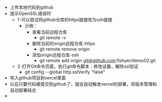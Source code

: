 - 上传本地代码到github
- 提示OpenSSL错误时
	- 1-可以尝试将github仓库的https链接改为ssh链接
		- 示例：
			- 查看当前远程仓库
				- git remote -v
			- 删除当前的origin远程仓库-https
				- git remote remove origin
			- 添加origin远程仓库-ssh
				- git remote add origin git@github.com:fishyer/demo02.git
	- 2-打开Git命令页面，执行git命令脚本：修改设置，解除ssl验证
		- git config --global http.sslVerify "false"
- 导入github项目到vercel里面
- 以后只要代码被提交到github了，就会自动触发vercel的部署，将版本管理和自动部署结合
-